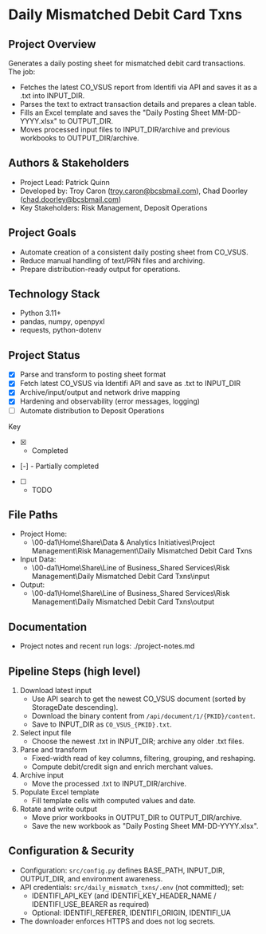 # Daily Mismatched Debit Card Txns

## Project Overview
Generates a daily posting sheet for mismatched debit card transactions. The job:
- Fetches the latest CO_VSUS report from Identifi via API and saves it as a .txt into INPUT_DIR.
- Parses the text to extract transaction details and prepares a clean table.
- Fills an Excel template and saves the "Daily Posting Sheet MM-DD-YYYY.xlsx" to OUTPUT_DIR.
- Moves processed input files to INPUT_DIR/archive and previous workbooks to OUTPUT_DIR/archive.

## Authors & Stakeholders
- Project Lead: Patrick Quinn
- Developed by: Troy Caron (troy.caron@bcsbmail.com), Chad Doorley (chad.doorley@bcsbmail.com)
- Key Stakeholders: Risk Management, Deposit Operations

## Project Goals
- Automate creation of a consistent daily posting sheet from CO_VSUS.
- Reduce manual handling of text/PRN files and archiving.
- Prepare distribution-ready output for operations.

## Technology Stack
- Python 3.11+
- pandas, numpy, openpyxl
- requests, python-dotenv

## Project Status
- [x] Parse and transform to posting sheet format
- [x] Fetch latest CO_VSUS via Identifi API and save as .txt to INPUT_DIR
- [x] Archive/input/output and network drive mapping  
- [x] Hardening and observability (error messages, logging)
- [ ] Automate distribution to Deposit Operations

Key
- [x] - Completed
- [-] - Partially completed
- [ ] - TODO

## File Paths
- Project Home:
  - \\00-da1\Home\Share\Data & Analytics Initiatives\Project Management\Risk Management\Daily Mismatched Debit Card Txns
- Input Data:
  - \\00-da1\Home\Share\Line of Business_Shared Services\Risk Management\Daily Mismatched Debit Card Txns\input
- Output:
  - \\00-da1\Home\Share\Line of Business_Shared Services\Risk Management\Daily Mismatched Debit Card Txns\output

## Documentation
- Project notes and recent run logs: ./project-notes.md

## Pipeline Steps (high level)
1) Download latest input
    - Use API search to get the newest CO_VSUS document (sorted by StorageDate descending).
    - Download the binary content from `/api/document/1/{PKID}/content`.
    - Save to INPUT_DIR as `CO_VSUS_{PKID}.txt`.
2) Select input file
    - Choose the newest .txt in INPUT_DIR; archive any older .txt files.
3) Parse and transform
    - Fixed-width read of key columns, filtering, grouping, and reshaping.
    - Compute debit/credit sign and enrich merchant values.
4) Archive input
    - Move the processed .txt to INPUT_DIR/archive.
5) Populate Excel template
    - Fill template cells with computed values and date.
6) Rotate and write output
    - Move prior workbooks in OUTPUT_DIR to OUTPUT_DIR/archive.
    - Save the new workbook as "Daily Posting Sheet MM-DD-YYYY.xlsx".

## Configuration & Security
- Configuration: `src/config.py` defines BASE_PATH, INPUT_DIR, OUTPUT_DIR, and environment awareness.
- API credentials: `src/daily_mismatch_txns/.env` (not committed); set:
  - IDENTIFI_API_KEY (and IDENTIFI_KEY_HEADER_NAME / IDENTIFI_USE_BEARER as required)
  - Optional: IDENTIFI_REFERER, IDENTIFI_ORIGIN, IDENTIFI_UA
- The downloader enforces HTTPS and does not log secrets.